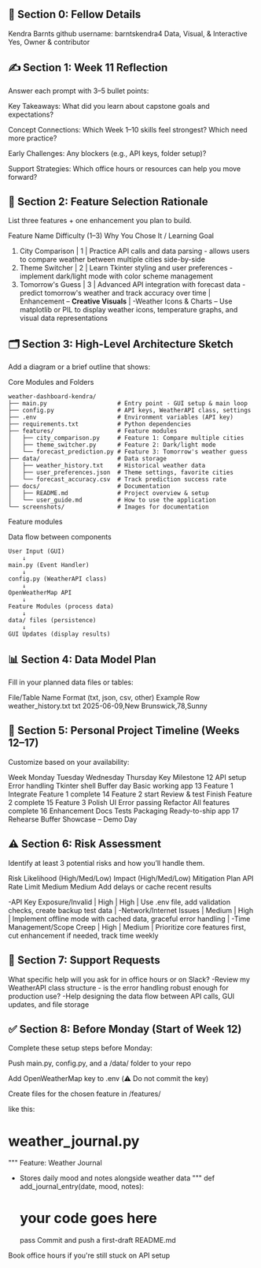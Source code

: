 
## 🔖 Section 0: Fellow Details

Kendra Barnts
github username: barntskendra4
Data, Visual, & Interactive
Yes, Owner & contributor


## ✍️ Section 1: Week 11 Reflection
Answer each prompt with 3–5 bullet points:

Key Takeaways: What did you learn about capstone goals and expectations?

Concept Connections: Which Week 1–10 skills feel strongest? Which need more practice?

Early Challenges: Any blockers (e.g., API keys, folder setup)?

Support Strategies: Which office hours or resources can help you move forward?



## 🧠 Section 2: Feature Selection Rationale
List three features + one enhancement you plan to build.

Feature Name	Difficulty (1–3)	Why You Chose It / Learning Goal

1) City Comparison | 1 | Practice API calls and data parsing - allows users to compare weather between multiple cities side-by-side 
2) Theme Switcher | 2 | Learn Tkinter styling and user preferences - implement dark/light mode with color scheme management 
3) Tomorrow's Guess | 3 | Advanced API integration with forecast data - predict tomorrow's weather and track accuracy over time 
| Enhancement –  **Creative Visuals** |
-Weather Icons & Charts – Use matplotlib or PIL to display weather icons, temperature graphs, and visual data representations 

## 🗂️ Section 3: High-Level Architecture Sketch
Add a diagram or a brief outline that shows:

Core Modules and Folders
```
weather-dashboard-kendra/
├── main.py                    # Entry point - GUI setup & main loop
├── config.py                  # API keys, WeatherAPI class, settings
├── .env                       # Environment variables (API key)
├── requirements.txt           # Python dependencies
├── features/                  # Feature modules
│   ├── city_comparison.py     # Feature 1: Compare multiple cities
│   ├── theme_switcher.py      # Feature 2: Dark/light mode
│   └── forecast_prediction.py # Feature 3: Tomorrow's weather guess
├── data/                      # Data storage
│   ├── weather_history.txt    # Historical weather data
│   ├── user_preferences.json  # Theme settings, favorite cities
│   └── forecast_accuracy.csv  # Track prediction success rate
├── docs/                      # Documentation
│   ├── README.md              # Project overview & setup
│   └── user_guide.md          # How to use the application
└── screenshots/               # Images for documentation
```

Feature modules

Data flow between components
```
User Input (GUI) 
    ↓
main.py (Event Handler)
    ↓
config.py (WeatherAPI class)
    ↓
OpenWeatherMap API
    ↓
Feature Modules (process data)
    ↓
data/ files (persistence)
    ↓
GUI Updates (display results)
```

## 📊 Section 4: Data Model Plan
Fill in your planned data files or tables:

File/Table Name	Format (txt, json, csv, other)	Example Row
weather_history.txt	txt	2025-06-09,New Brunswick,78,Sunny


## 📆 Section 5: Personal Project Timeline (Weeks 12–17)
Customize based on your availability:

Week	Monday	Tuesday	Wednesday	Thursday	Key Milestone
12	API setup	Error handling	Tkinter shell	Buffer day	Basic working app
13	Feature 1			Integrate	Feature 1 complete
14	Feature 2 start		Review & test	Finish	Feature 2 complete
15	Feature 3	Polish UI	Error passing	Refactor	All features complete
16	Enhancement	Docs	Tests	Packaging	Ready-to-ship app
17	Rehearse	Buffer	Showcase	–	Demo Day



## ⚠️ Section 6: Risk Assessment
Identify at least 3 potential risks and how you’ll handle them.

Risk	Likelihood (High/Med/Low)	Impact (High/Med/Low)	Mitigation Plan
API Rate Limit	Medium	Medium	Add delays or cache recent results

-API Key Exposure/Invalid | High | High | Use .env file, add validation checks, create backup test data |
-Network/Internet Issues | Medium | High | Implement offline mode with cached data, graceful error handling |
-Time Management/Scope Creep | High | Medium | Prioritize core features first, cut enhancement if needed, track time weekly 


## 🤝 Section 7: Support Requests
What specific help will you ask for in office hours or on Slack?
-Review my WeatherAPI class structure - is the error handling robust enough for production use?
-Help designing the data flow between API calls, GUI updates, and file storage


## ✅ Section 8: Before Monday (Start of Week 12)
Complete these setup steps before Monday:

Push main.py, config.py, and a /data/ folder to your repo

Add OpenWeatherMap key to .env (⚠️ Do not commit the key)

Create files for the chosen feature in /features/ 

like this:
# weather_journal.py
"""
Feature: Weather Journal
- Stores daily mood and notes alongside weather data
"""
def add_journal_entry(date, mood, notes):
    # your code goes here
    pass
Commit and push a first-draft README.md

Book office hours if you're still stuck on API setup

